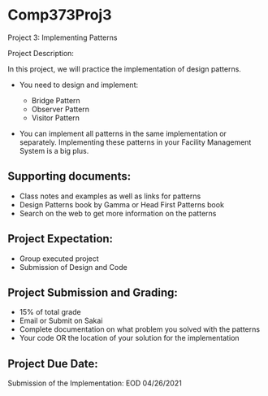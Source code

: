 # Comp373Proj3

Project 3: Implementing Patterns


Project Description:

In this project, we will practice the implementation of design patterns.


- You need to design and implement:
    - Bridge Pattern
    - Observer Pattern
    - Visitor Pattern

- You can implement all patterns in the same implementation or separately. Implementing these patterns in your Facility Management System is a big plus.


## Supporting documents:

- Class notes and examples as well as links for patterns
- Design Patterns book by Gamma or Head First Patterns book
- Search on the web to get more information on the patterns

## Project Expectation:

- Group executed project
- Submission of Design and Code

## Project Submission and Grading:

- 15% of total grade
- Email or Submit on Sakai
- Complete documentation on what problem you solved with the patterns
- Your code OR the location of your solution for the implementation

## Project Due Date:

Submission of the Implementation: EOD 04/26/2021
